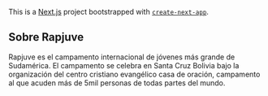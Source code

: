 This is a [Next.js](https://nextjs.org/) project bootstrapped with [`create-next-app`](https://github.com/vercel/next.js/tree/canary/packages/create-next-app).

## Sobre Rapjuve

Rapjuve es el campamento internacional de jóvenes más grande de Sudamérica. El campamento se celebra en Santa Cruz Bolivia bajo la organización del centro cristiano evangélico casa de oración, campamento al que acuden más de 5mil personas de todas partes del mundo.

